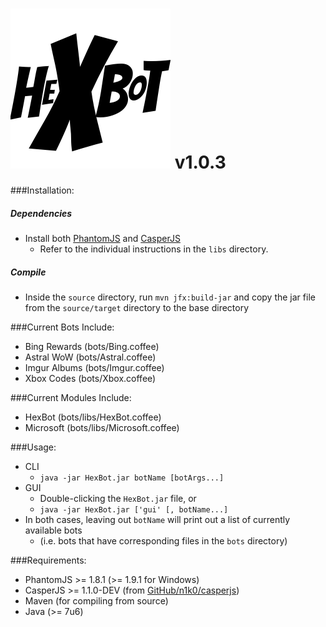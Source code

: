 ![HexBot](/source/src/main/resources/HexBot.png "HexBot") v1.0.3
==========


###Installation:
##### Dependencies
- Install both [PhantomJS](http://phantomjs.org/download.html) and [CasperJS](http://casperjs.org/installation.html)
  - Refer to the individual instructions in the `libs` directory.

##### Compile
- Inside the `source` directory, run `mvn jfx:build-jar` and copy the jar file from the `source/target` directory to the base directory

###Current Bots Include:
- Bing Rewards (bots/Bing.coffee)
- Astral WoW (bots/Astral.coffee)
- Imgur Albums (bots/Imgur.coffee)
- Xbox Codes (bots/Xbox.coffee)

###Current Modules Include:
- HexBot (bots/libs/HexBot.coffee)
- Microsoft (bots/libs/Microsoft.coffee)

###Usage:
- CLI
  - `java -jar HexBot.jar botName [botArgs...]`
- GUI
  - Double-clicking the `HexBot.jar` file, or
  - `java -jar HexBot.jar ['gui' [, botName...]`
- In both cases, leaving out `botName` will print out a list of currently available bots
  - (i.e. bots that have corresponding files in the `bots` directory)

###Requirements:
- PhantomJS >= 1.8.1 (>= 1.9.1 for Windows)
- CasperJS >= 1.1.0-DEV (from [GitHub/n1k0/casperjs](http://github.com/n1k0/casperjs))
- Maven (for compiling from source)
- Java (>= 7u6)
